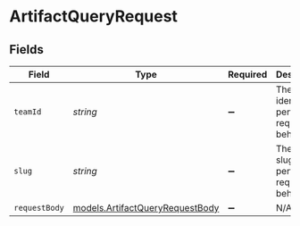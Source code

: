 # ArtifactQueryRequest


## Fields

| Field                                                                    | Type                                                                     | Required                                                                 | Description                                                              |
| ------------------------------------------------------------------------ | ------------------------------------------------------------------------ | ------------------------------------------------------------------------ | ------------------------------------------------------------------------ |
| `teamId`                                                                 | *string*                                                                 | :heavy_minus_sign:                                                       | The Team identifier to perform the request on behalf of.                 |
| `slug`                                                                   | *string*                                                                 | :heavy_minus_sign:                                                       | The Team slug to perform the request on behalf of.                       |
| `requestBody`                                                            | [models.ArtifactQueryRequestBody](../models/artifactqueryrequestbody.md) | :heavy_minus_sign:                                                       | N/A                                                                      |